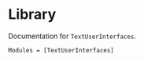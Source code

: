 Library
=======

Documentation for `TextUserInterfaces`.

```@autodocs
Modules = [TextUserInterfaces]
```
